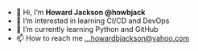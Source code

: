 - 👋 Hi, I’m <B> Howard Jackson @howbjack </B>
- 👀 I’m interested in learning CI/CD and DevOps 
- 🌱 I’m currently learning Python and GitHub 
- 📫 How to reach me ...howardbjackson@yahoo.com

<!---
howbjack/howbjack is a ✨ special ✨ repository because its `README.md` (this file) appears on your GitHub profile.
You can click the Preview link to take a look at your changes.
--->
